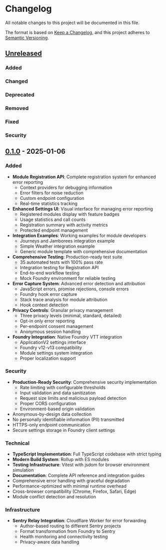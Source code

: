 # Changelog

All notable changes to this project will be documented in this file.

The format is based on [Keep a Changelog](https://keepachangelog.com/en/1.0.0/),
and this project adheres to [Semantic Versioning](https://semver.org/spec/v2.0.0.html).

## [Unreleased]

### Added
### Changed
### Deprecated
### Removed
### Fixed
### Security

## [0.1.0] - 2025-01-06

### Added
- **Module Registration API**: Complete registration system for enhanced error reporting
  - Context providers for debugging information
  - Error filters for noise reduction  
  - Custom endpoint configuration
  - Real-time statistics tracking
- **Enhanced Settings UI**: Visual interface for managing error reporting
  - Registered modules display with feature badges
  - Usage statistics and call counts
  - Registration summary with activity metrics
  - Protected endpoint management
- **Integration Examples**: Working examples for module developers
  - Journeys and Jamborees integration example
  - Simple Weather integration example  
  - Generic module template with comprehensive documentation
- **Comprehensive Testing**: Production-ready test suite
  - 35 automated tests with 100% pass rate
  - Integration testing for Registration API
  - End-to-end workflow testing
  - Mock Foundry environment for reliable testing
- **Error Capture System**: Advanced error detection and attribution
  - JavaScript errors, promise rejections, console errors
  - Foundry hook error capture
  - Stack trace analysis for module attribution
  - Hook context detection
- **Privacy Controls**: Granular privacy management
  - Three privacy levels (minimal, standard, detailed)
  - Opt-in only error reporting
  - Per-endpoint consent management
  - Anonymous session handling
- **Foundry Integration**: Native Foundry VTT integration
  - ApplicationV2 settings interface
  - Foundry v12-v13 compatibility
  - Module settings system integration
  - Proper localization support

### Security
- **Production-Ready Security**: Comprehensive security implementation
  - Rate limiting with configurable thresholds
  - Input validation and data sanitization
  - Request size limits and malicious payload detection
  - Proper CORS configuration
  - Environment-based origin validation
- Anonymous-by-design data collection
- No personally identifiable information (PII) transmitted
- HTTPS-only endpoint communication
- Secure settings storage in Foundry client settings

### Technical
- **TypeScript Implementation**: Full TypeScript codebase with strict typing
- **Modern Build System**: Rollup with ES modules
- **Testing Infrastructure**: Vitest with jsdom for browser environment simulation
- **Documentation**: Complete API reference and integration guides
- Comprehensive error handling with graceful degradation
- Performance-optimized with minimal runtime overhead
- Cross-browser compatibility (Chrome, Firefox, Safari, Edge)
- Module conflict detection and resolution

### Infrastructure
- **Sentry Relay Integration**: Cloudflare Worker for error forwarding
  - Author-based routing to different Sentry projects
  - Format transformation from Foundry to Sentry
  - Health monitoring and connectivity testing
  - Privacy-aware data handling

[Unreleased]: https://github.com/rayners/fvtt-errors-and-echoes/compare/v0.1.0...HEAD
[0.1.0]: https://github.com/rayners/fvtt-errors-and-echoes/releases/tag/v0.1.0